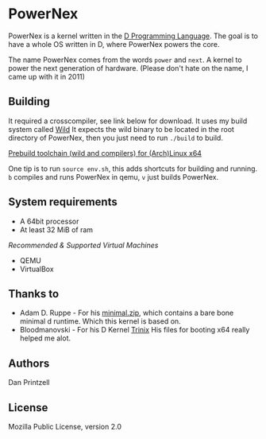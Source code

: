 PowerNex
========

PowerNex is a kernel written in the [D Programming Language](http://dlang.org/).
The goal is to have a whole OS written in D, where PowerNex powers the core.

The name PowerNex comes from the words `power` and `next`. A kernel to power the
next generation of hardware. (Please don't hate on the name, I came up with it
in 2011)

Building
--------
It required a crosscompiler, see link below for download.
It uses my build system called [Wild](https://github.com/Vild/Wild)
It expects the wild binary to be located in the root directory of PowerNex, then
you just need to run `./build` to build.

[Prebuild toolchain (wild and compilers) for (Arch)Linux x64](http://wild.tk/PowerNex-Env.tar.xz)

One tip is to run `source env.sh`, this adds shortcuts for building and running.
	`b` compiles and runs PowerNex in qemu, `v` just builds PowerNex.


System requirements
-------------------
- A 64bit processor
- At least 32 MiB of ram

*Recommended & Supported Virtual Machines*
- QEMU
- VirtualBox

Thanks to
---------
* Adam D. Ruppe - For his [minimal.zip](http://arsdnet.net/dcode/minimal.zip),
	which contains a bare bone minimal d runtime. Which this kernel is based on.
* Bloodmanovski - For his D Kernel [Trinix](https://github.com/Bloodmanovski/Trinix)
	His files for booting x64 really helped me alot.

Authors
-------
Dan Printzell

License
-------
Mozilla Public License, version 2.0
